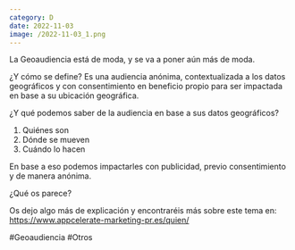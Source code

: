 ```yaml
--- 
category: D 
date: 2022-11-03 
image: /2022-11-03_1.png 
--- 
```


La Geoaudiencia está de moda, y se va a poner aún más de moda. 

¿Y cómo se define? Es una audiencia anónima, contextualizada a los datos geográficos y con consentimiento en beneficio propio para ser impactada en base a su ubicación geográfica.

¿Y qué podemos saber de la audiencia en base a sus datos geográficos?

1) Quiénes son
2) Dónde se mueven
3) Cuándo lo hacen

En base a eso podemos impactarles con publicidad, previo consentimiento y de manera anónima. 

¿Qué os parece?

Os dejo algo más de explicación y encontraréis más sobre este tema en: https://www.appcelerate-marketing-pr.es/quien/

#Geoaudiencia #Otros